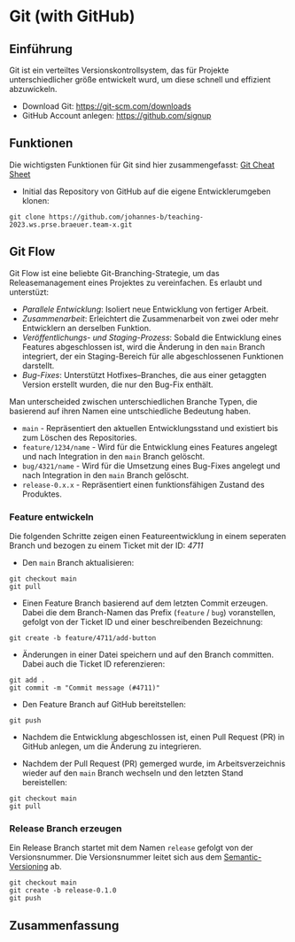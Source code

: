 # Git (with GitHub)

## Einführung

Git ist ein verteiltes Versionskontrollsystem, das für Projekte unterschiedlicher größe entwickelt wurd, um diese schnell und effizient abzuwickeln.

* Download Git: https://git-scm.com/downloads
* GitHub Account anlegen: https://github.com/signup

## Funktionen

Die wichtigsten Funktionen für Git sind hier zusammengefasst: [Git Cheat Sheet](https://education.github.com/git-cheat-sheet-education.pdf)

* Initial das Repository von GitHub auf die eigene Entwicklerumgeben klonen:
```
git clone https://github.com/johannes-b/teaching-2023.ws.prse.braeuer.team-x.git
```

## Git Flow

Git Flow ist eine beliebte Git-Branching-Strategie, um das Releasemanagement eines Projektes zu vereinfachen. Es erlaubt und unterstüzt: 

* *Parallele Entwicklung*: Isoliert neue Entwicklung von fertiger Arbeit.
* *Zusammenarbeit*: Erleichtert die Zusammenarbeit von zwei oder mehr Entwicklern an derselben Funktion.
* *Veröffentlichungs- und Staging-Prozess*: Sobald die Entwicklung eines Features abgeschlossen ist, wird die Änderung in den `main` Branch integriert, der ein Staging-Bereich für alle abgeschlossenen Funktionen darstellt.
* *Bug-Fixes*: Unterstützt Hotfixes–Branches, die aus einer getaggten Version erstellt wurden, die nur den Bug-Fix enthält.

Man unterscheided zwischen unterschiedlichen Branche Typen, die basierend auf ihren Namen eine untschiedliche Bedeutung haben.

* `main` - Repräsentiert den aktuellen Entwicklungsstand und existiert bis zum Löschen des Repositories.
* `feature/1234/name` - Wird für die Entwicklung eines Features angelegt und nach Integration in den `main` Branch gelöscht.
* `bug/4321/name` - Wird für die Umsetzung eines Bug-Fixes angelegt und nach Integration in den `main` Branch gelöscht. 
* `release-0.x.x` - Repräsentiert einen funktionsfähigen Zustand des Produktes. 

### Feature entwickeln

Die folgenden Schritte zeigen einen Featureentwicklung in einem seperaten Branch und bezogen zu einem Ticket mit der ID: *4711*

* Den `main` Branch aktualisieren:
```
git checkout main
git pull
```

* Einen Feature Branch basierend auf dem letzten Commit erzeugen. Dabei die dem Branch-Namen das Prefix (`feature` / `bug`) voranstellen, gefolgt von der Ticket ID und einer beschreibenden Bezeichnung:
```
git create -b feature/4711/add-button
```

* Änderungen in einer Datei speichern und auf den Branch committen. Dabei auch die Ticket ID referenzieren:
```
git add .
git commit -m "Commit message (#4711)"
```

* Den Feature Branch auf GitHub bereitstellen:
```
git push
```

* Nachdem die Entwicklung abgeschlossen ist, einen Pull Request (PR) in GitHub anlegen, um die Änderung zu integrieren. 

* Nachdem der Pull Request (PR) gemerged wurde, im Arbeitsverzeichnis wieder auf den `main` Branch wechseln und den letzten Stand bereistellen:
```
git checkout main
git pull
```

### Release Branch erzeugen

Ein Release Branch startet mit dem Namen `release` gefolgt von der Versionsnummer. Die Versionsnummer leitet sich aus dem [Semantic-Versioning](https://semver.org/) ab. 

```
git checkout main
git create -b release-0.1.0
git push
```

## Zusammenfassung






